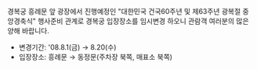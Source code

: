 경복궁 흥례문 앞 광장에서 진행예정인 "대한민국 건국60주년 및 제63주년 광복절 중앙경축식" 행사준비 관계로 경복궁 입장장소를 임시변경 하오니 관람객 여러분의 많은 양해 바랍니다.  
- 변경기간: '08.8.1(금) → 8.20(수)
- 입장장소: 흥례문 → 동정문(주차장 북쪽, 매표소 북쪽)